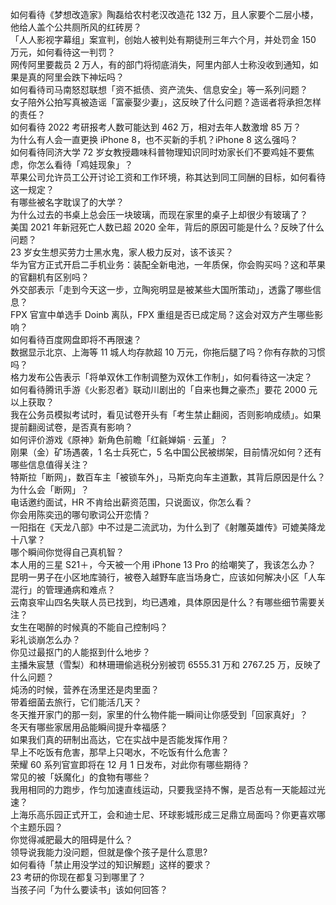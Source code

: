 如何看待《梦想改造家》陶磊给农村老汉改造花 132 万，且人家要个二层小楼，他给人盖个公共厕所风的红砖房？  
「人人影视字幕组」案宣判，创始人被判处有期徒刑三年六个月，并处罚金 150 万元，如何看待这一判罚？  
网传阿里要裁员 2 万人，有的部门将彻底消失，阿里内部人士称没收到通知，如果是真的阿里会跌下神坛吗？  
如何看待司马南怒怼联想「资不抵债、资产流失、信息安全」等一系列问题？  
女子陪外公拍写真被造谣「富豪娶少妻」，这反映了什么问题？造谣者将承担怎样的责任？  
如何看待 2022 考研报考人数可能达到 462 万，相对去年人数激增  85 万？  
为什么有人会一直更换 iPhone 8，也不买新的手机？iPhone 8 这么强吗？  
如何看待同济大学 72 岁女教授趣味科普物理知识同时劝家长们不要鸡娃不要焦虑，你怎么看待「鸡娃现象」？  
苹果公司允许员工公开讨论工资和工作环境，称其达到同工同酬的目标，如何看待这一规定？  
有哪些被名字耽误了的大学？  
为什么过去的书桌上总会压一块玻璃，而现在家里的桌子上却很少有玻璃了？  
美国 2021 年新冠死亡人数已超 2020 全年，背后的原因可能是什么？反映了什么问题？  
23 岁女生想买劳力士黑水鬼，家人极力反对，该不该买？  
华为官方正式开启二手机业务：装配全新电池，一年质保，你会购买吗？这和苹果的官翻机有区别吗？  
外交部表示「走到今天这一步，立陶宛明显是被某些大国所策动」，透露了哪些信息？  
FPX 官宣中单选手 Doinb 离队，FPX 重组是否已成定局？这会对双方产生哪些影响？  
如何看待百度网盘即将不再限速？  
数据显示北京、上海等 11  城人均存款超 10 万元，你拖后腿了吗？你有存款的习惯吗？  
格力发布公告表示「将单双休工作制调整为双休工作制」，如何看待这一决定？  
如何看待腾讯手游《火影忍者》联动川剧出的「自来也舞之豪杰」要花 2000 元以上获取？  
我在公务员模拟考试时，看见试卷开头有「考生禁止翻阅，否则影响成绩」。如果提前翻阅试卷，是否真有影响？  
如何评价游戏《原神》新角色前瞻「红毹婵娟 · 云堇」？  
刚果（金）矿场遇袭，1 名士兵死亡，5 名中国公民被绑架，目前情况如何？还有哪些信息值得关注？  
特斯拉「断网」，数百车主「被锁车外」，马斯克向车主道歉，其背后原因是什么？为什么会「断网」？  
电话邀约面试，HR 不肯给出薪资范围，只说面议，你怎么看？  
你会用陈奕迅的哪句歌词公开恋情？  
一阳指在《天龙八部》中不过是二流武功，为什么到了《射雕英雄传》可媲美降龙十八掌？  
哪个瞬间你觉得自己真机智？  
本人用的三星 S21＋，今天被一个用 iPhone 13 Pro 的给嘲笑了，我该怎么办？  
昆明一男子在小区地库骑行，被卷入越野车底当场身亡，应该如何解决小区「人车混行」的管理通病和难点？  
云南哀牢山四名失联人员已找到，均已遇难，具体原因是什么？有哪些细节需要关注？  
女生在喝醉的时候真的不能自己控制吗？  
彩礼谈崩怎么办？  
你见过最抠门的人能抠到什么地步？  
主播朱宸慧（雪梨）和林珊珊偷逃税分别被罚 6555.31 万和 2767.25 万，反映了什么问题？  
炖汤的时候，营养在汤里还是肉里面？  
带着细菌去旅行，它们能活几天？  
冬天推开家门的那一刻，家里的什么物件能一瞬间让你感受到「回家真好」？  
冬天有哪些家居用品能瞬间提升幸福感？  
如果我们真的研制出高达，它在实战中是否能发挥作用？  
早上不吃饭有危害，那早上只喝水，不吃饭有什么危害？  
荣耀 60 系列官宣即将在 12 月 1 日发布，对此你有哪些期待？  
常见的被「妖魔化」的食物有哪些？  
我用相同的力跑步，作匀加速直线运动，只要我坚持不懈，是否总有一天能超过光速？  
上海乐高乐园正式开工，会和迪士尼、环球影城形成三足鼎立局面吗？你更喜欢哪个主题乐园？  
你觉得减肥最大的阻碍是什么？  
领导说我能力没问题，但就是像个孩子是什么意思?  
如何看待「禁止用没学过的知识解题」这样的要求？  
23 考研的你现在都复习到哪里了？  
当孩子问「为什么要读书」该如何回答？  
